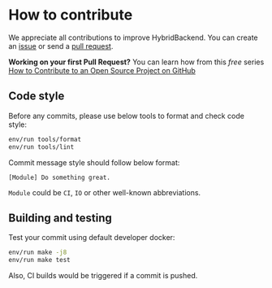# How to contribute

We appreciate all contributions to improve HybridBackend. You can create an
[issue](https://github.com/alibaba/HybridBackend/issues) or send a
[pull request](https://github.com/alibaba/HybridBackend/pulls).

**Working on your first Pull Request?** You can learn how from this *free*
series [How to Contribute to an Open Source Project on GitHub](https://kcd.im/pull-request)

## Code style

Before any commits, please use below tools to format and check code style:

```bash
env/run tools/format
env/run tools/lint
```

Commit message style should follow below format:

```text
[Module] Do something great.
```

`Module` could be `CI`, `IO` or other well-known abbreviations.

## Building and testing

Test your commit using default developer docker:

```bash
env/run make -j8
env/run make test
```

Also, CI builds would be triggered if a commit is pushed.
